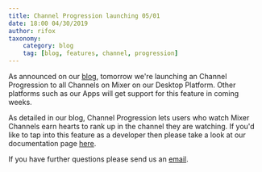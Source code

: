 ```yaml
---
title: Channel Progression launching 05/01
date: 18:00 04/30/2019
author: rifox
taxonomy:
    category: blog
    tag: [blog, features, channel, progression]
---
```


As announced on our [blog](https://blog.mixer.com/2019/04/30/mixer-channel-progression-rolling-out-on-5-1/), tomorrow we're launching an Channel Progression to all Channels on Mixer on our Desktop Platform. Other platforms such as our Apps will get support for this feature in coming weeks.

As detailed in our blog, Channel Progression lets users who watch Mixer Channels earn hearts to rank up in the channel they are watching. If you'd like to tap into this feature as a developer then please take a look at our documentation page [here](https://dev.mixer.com/guides/season2/fan%20progression).

If you have further questions please send us an [email](mailto:mixerdevinfo@microsoft.com).
